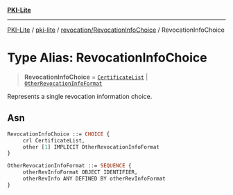 [**PKI-Lite**](../../../../README.md)

---

[PKI-Lite](../../../../README.md) / [pki-lite](../../../README.md) / [revocation/RevocationInfoChoice](../README.md) / RevocationInfoChoice

# Type Alias: RevocationInfoChoice

> **RevocationInfoChoice** = [`CertificateList`](../../../x509/CertificateList/classes/CertificateList.md) \| [`OtherRevocationInfoFormat`](../../OtherRevocationInfoFormat/classes/OtherRevocationInfoFormat.md)

Represents a single revocation information choice.

## Asn

```asn
RevocationInfoChoice ::= CHOICE {
     crl CertificateList,
     other [1] IMPLICIT OtherRevocationInfoFormat
}

OtherRevocationInfoFormat ::= SEQUENCE {
     otherRevInfoFormat OBJECT IDENTIFIER,
     otherRevInfo ANY DEFINED BY otherRevInfoFormat
}
```
